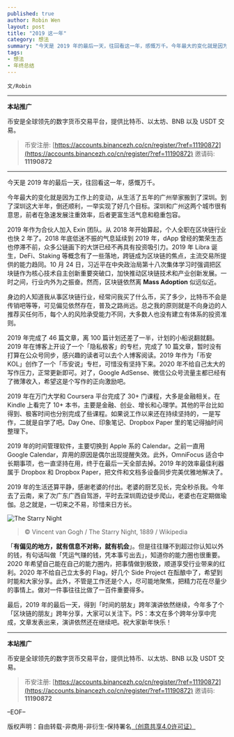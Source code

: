 ```yaml
---
published: true
author: Robin Wen
layout: post
title: "2019 这一年"
category: 想法
summary: "今天是 2019 年的最后一天，往回看这一年，感慨万千。今年最大的变化就是因为工作上的变动，从生活了五年的广州举家搬到了深圳。到了深圳这大半年，倒还顺利，一举实现了好几个目标。深圳和广州这两个城市很有意思，前者在急速发展注重效率，后者更富生活气息和稳重包容。最后，2019 年的最后一天，得到「时间的朋友」跨年演讲依然继续，今年多了个「区块链的朋友」跨年分享，大家可以关注下。PS：本文在多个跨年分享中完成，文章发表出来，演讲依然还在继续吧。祝大家新年快乐！"
tags:
- 想法
- 年终总结
---
```


`文/Robin`

***

**本站推广**

币安是全球领先的数字货币交易平台，提供比特币、以太坊、BNB 以及 USDT 交易。

> 币安注册: [https://accounts.binancezh.co/cn/register/?ref=11190872](https://accounts.binancezh.co/cn/register/?ref=11190872)
> 邀请码: **11190872**

***

今天是 2019 年的最后一天，往回看这一年，感慨万千。

今年最大的变化就是因为工作上的变动，从生活了五年的广州举家搬到了深圳。到了深圳这大半年，倒还顺利，一举实现了好几个目标。深圳和广州这两个城市很有意思，前者在急速发展注重效率，后者更富生活气息和稳重包容。

2019 年作为合伙人加入 Exin 团队。从 2018 年开始算起，个人全职在区块链行业也快 2 年了。2018 年底低迷不振的气息延续到 2019 年，dApp 曾经的繁荣生态也停滞不前，众多公链画下的大饼已经不再具有投资吸引力。2019 年 Libra 诞生，DeFi、Staking 等概念有了一些落地，跨链成为区块链的焦点，主流交易所提供的能力趋同。10 月 24 日，习近平在中央政治局第十八次集体学习时强调把区块链作为核心技术自主创新重要突破口，加快推动区块链技术和产业创新发展。一时之间，行业内外为之振奋。然而，区块链依然离 **Mass Adoption** 似远似近。

身边的人知道我从事区块链行业，经常问我买了什么币，买了多少，比特币不会是传销吧等等，可见偏见依然存在，普及之路尚远。总之我的原则就是不向身边的人推荐买任何币，每个人的风险承受能力不同，大多数人也没有建立有体系的投资准则。

2019 年完成了 46 篇文章，离 100 篇计划还差了一半，计划的小船说翻就翻。2019 年在博客上开设了一个「隐私极客」的专栏，完成了 10 篇文章，暂时没有打算在公众号同步，感兴趣的读者可以去个人博客阅读。2019 年作为「币安 KOL」创作了一个「币安说」专栏，可惜没有坚持下来。2020 年不给自己太大的写作压力，正常更新即可。对了，Google AdSense、微信公众号流量主都已经有了微薄收入，希望这是个写作的正向激励吧。

2019 年在万门大学和 Coursera 平台完成了 30+ 门课程，大多是金融相关。在 Kindle 上看完了 10+ 本书，主要是金融、创业、增长和心理学。其他的平台比如得到、极客时间也分别完成了些课程。如果说工作以来还在持续坚持的，一是写作，二就是自学了吧。Day One、印象笔记、Dropbox Paper 里的笔记得抽时间整理下。

2019 年的时间管理软件，主要切换到 Apple 系的 Calendar。之前一直用 Google Calendar，弃用的原因是偶尔出现提醒失效。此外，OmniFocus 适合中长期事项，也一直坚持在用，终于在最后一天全部去掉。2019 年的效率最佳利器属于 Dropbox 和 Dropbox Paper，把文件和文档多设备同步完美优雅地解决了。

2019 年的生活还算平静，感谢老婆的付出。老婆的厨艺见长，完全秒杀我。今年去了云南，来了次广东广西自驾游，平时去深圳周边徒步爬山，老婆也在定期做瑜伽。总之就是，一切来之不易，珍惜来日方长。

![The Starry Night](https://cdn.dbarobin.com/vrz8ndg.jpg)

> © Vincent van Gogh / The Starry Night, 1889 / Wikipedia

「**有偏见的地方，就有信息不对称，就有机会**」。但是往往赚不到超过你认知以外的钱，有句话叫做「凭运气赚的钱，凭本事亏出去」，知道你的能力圈也很重要。2020 年希望自己能在自己的能力圈内，把事情做到极致，顺道享受行业带来的红利。2020 年不给自己立太多的 Flag，好几个 Side Project 在酝酿中了，希望到时能和大家分享。此外，不管是工作还是个人，尽可能地聚焦，把精力花在尽量少的事情上。做对一件事往往比做了一百件重要得多。

最后，2019 年的最后一天，得到「时间的朋友」跨年演讲依然继续，今年多了个「区块链的朋友」跨年分享，大家可以关注下。PS：本文在多个跨年分享中完成，文章发表出来，演讲依然还在继续吧。祝大家新年快乐！

***

**本站推广**

币安是全球领先的数字货币交易平台，提供比特币、以太坊、BNB 以及 USDT 交易。

> 币安注册: [https://accounts.binancezh.co/cn/register/?ref=11190872](https://accounts.binancezh.co/cn/register/?ref=11190872)
> 邀请码: **11190872**

–EOF–

版权声明：自由转载-非商用-非衍生-保持署名<a href="http://creativecommons.org/licenses/by-nc-nd/4.0/deed.zh" target="_blank">（创意共享4.0许可证）</a>
